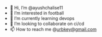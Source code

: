 - 👋 Hi, I’m @ayushchalise11
- 👀 I’m interested in football
- 🌱 I’m currently learning devops
- 💞️ I’m looking to collaborate on ci/cd
- 📫 How to reach me @urbkey@gmail.com

<!---
ayushchalise11/ayushchalise11 is a ✨ special ✨ repository because its `README.md` (this file) appears on your GitHub profile.
You can click the Preview link to take a look at your changes.
--->
